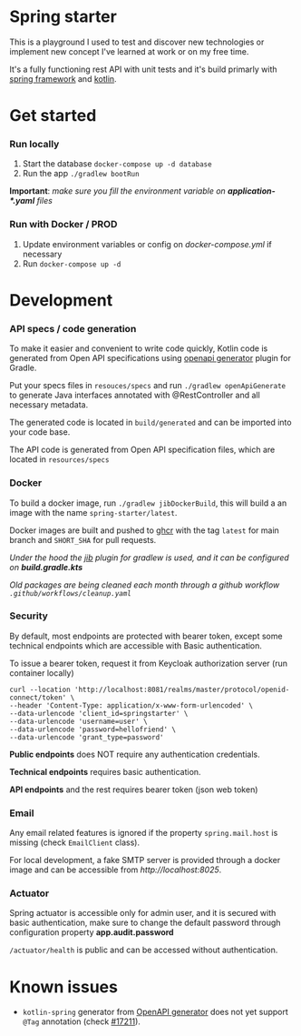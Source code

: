 # Spring starter
This is a playground I used to test and discover new technologies or implement new concept I've learned at work or on my free time.

It's a fully functioning rest API with unit tests and it's build primarly with [spring framework](spring.io) and [kotlin](kotlinlang.org).

# Get started
### Run locally
1. Start the database `docker-compose up -d database`
2. Run the app `./gradlew bootRun`

**Important**: *make sure you fill the environment variable on **application-\*.yaml** files*

### Run with Docker / PROD

1. Update environment variables or config on *docker-compose.yml* if necessary
2. Run `docker-compose up -d`

# Development

### API specs / code generation

To make it easier and convenient to write code quickly, Kotlin code is generated from Open API specifications using [openapi generator](https://github.com/OpenAPITools/openapi-generator) plugin for Gradle.

Put your specs files in `resouces/specs` and run `./gradlew openApiGenerate` to generate Java interfaces annotated with @RestController and all necessary metadata.

The generated code is located in `build/generated` and can be imported into your code base.

The API code is generated from Open API specification files, which are located in `resources/specs`


### Docker

To build a docker image, run `./gradlew jibDockerBuild`, this will build a an image with the name `spring-starter/latest`.

Docker images are built and pushed to [ghcr](https://github.com/ablil/spring-starter/pkgs/container/spring-starter) with the tag `latest` for main branch and `SHORT_SHA` for pull requests.

*Under the hood the [jib](https://cloud.google.com/blog/products/application-development/introducing-jib-build-java-docker-images-better) plugin for gradlew is used, and it can be configured on **build.gradle.kts***

*Old packages are being cleaned each month through a github workflow `.github/workflows/cleanup.yaml`*

### Security

By default, most endpoints are protected with bearer token, except some technical endpoints which are accessible with Basic authentication.

To issue a bearer token, request it from Keycloak authorization server (run container locally)
```shell
curl --location 'http://localhost:8081/realms/master/protocol/openid-connect/token' \
--header 'Content-Type: application/x-www-form-urlencoded' \
--data-urlencode 'client_id=springstarter' \
--data-urlencode 'username=user' \
--data-urlencode 'password=hellofriend' \
--data-urlencode 'grant_type=password'
```

**Public endpoints** does NOT require any authentication credentials.

**Technical endpoints** requires basic authentication.

**API endpoints** and the rest requires bearer token (json web token)

### Email

Any email related features is ignored if the property `spring.mail.host` is missing (check `EmailClient` class).

For local development, a fake SMTP server is provided through a docker image and can be accessible from *http://localhost:8025*.

### Actuator

Spring actuator is accessible only for admin user, and it is secured with basic authentication, make sure to change the default password through configuration property
**app.audit.password**

`/actuator/health` is public and can be accessed without authentication.

# Known issues

* `kotlin-spring` generator from [OpenAPI generator](https://openapi-generator.tech/) does not yet support
`@Tag` annotation (check [#17211](https://github.com/OpenAPITools/openapi-generator/issues/17211)).